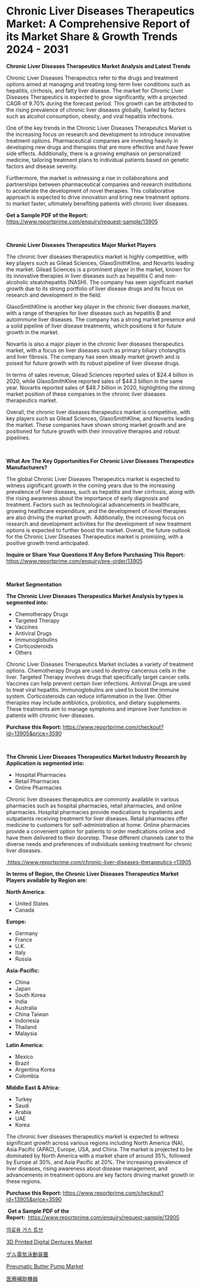 <p><h1>Chronic Liver Diseases Therapeutics Market: A Comprehensive Report of its Market Share & Growth Trends 2024 - 2031</h1></p><p><strong>Chronic Liver Diseases Therapeutics Market Analysis and Latest Trends</strong></p>
<p><p>Chronic Liver Diseases Therapeutics refer to the drugs and treatment options aimed at managing and treating long-term liver conditions such as hepatitis, cirrhosis, and fatty liver disease. The market for Chronic Liver Diseases Therapeutics is expected to grow significantly, with a projected CAGR of 9.70% during the forecast period. This growth can be attributed to the rising prevalence of chronic liver diseases globally, fueled by factors such as alcohol consumption, obesity, and viral hepatitis infections.</p><p>One of the key trends in the Chronic Liver Diseases Therapeutics Market is the increasing focus on research and development to introduce innovative treatment options. Pharmaceutical companies are investing heavily in developing new drugs and therapies that are more effective and have fewer side effects. Additionally, there is a growing emphasis on personalized medicine, tailoring treatment plans to individual patients based on genetic factors and disease severity.</p><p>Furthermore, the market is witnessing a rise in collaborations and partnerships between pharmaceutical companies and research institutions to accelerate the development of novel therapies. This collaborative approach is expected to drive innovation and bring new treatment options to market faster, ultimately benefiting patients with chronic liver diseases.</p></p>
<p><strong>Get a Sample PDF of the Report:&nbsp;</strong> <a href="https://www.reportprime.com/enquiry/request-sample/13905">https://www.reportprime.com/enquiry/request-sample/13905</a></p>
<p>&nbsp;</p>
<p><strong>Chronic Liver Diseases Therapeutics Major Market Players</strong></p>
<p><p>The chronic liver diseases therapeutics market is highly competitive, with key players such as Gilead Sciences, GlaxoSmithKline, and Novartis leading the market. Gilead Sciences is a prominent player in the market, known for its innovative therapies in liver diseases such as hepatitis C and non-alcoholic steatohepatitis (NASH). The company has seen significant market growth due to its strong portfolio of liver disease drugs and its focus on research and development in the field.</p><p>GlaxoSmithKline is another key player in the chronic liver diseases market, with a range of therapies for liver diseases such as hepatitis B and autoimmune liver diseases. The company has a strong market presence and a solid pipeline of liver disease treatments, which positions it for future growth in the market.</p><p>Novartis is also a major player in the chronic liver diseases therapeutics market, with a focus on liver diseases such as primary biliary cholangitis and liver fibrosis. The company has seen steady market growth and is poised for future growth with its robust pipeline of liver disease drugs.</p><p>In terms of sales revenue, Gilead Sciences reported sales of $24.4 billion in 2020, while GlaxoSmithKline reported sales of $44.3 billion in the same year. Novartis reported sales of $48.7 billion in 2020, highlighting the strong market position of these companies in the chronic liver diseases therapeutics market.</p><p>Overall, the chronic liver diseases therapeutics market is competitive, with key players such as Gilead Sciences, GlaxoSmithKline, and Novartis leading the market. These companies have shown strong market growth and are positioned for future growth with their innovative therapies and robust pipelines.</p></p>
<p>&nbsp;</p>
<p><strong>What Are The Key Opportunities For Chronic Liver Diseases Therapeutics Manufacturers?</strong></p>
<p><p>The global Chronic Liver Diseases Therapeutics market is expected to witness significant growth in the coming years due to the increasing prevalence of liver diseases, such as hepatitis and liver cirrhosis, along with the rising awareness about the importance of early diagnosis and treatment. Factors such as technological advancements in healthcare, growing healthcare expenditure, and the development of novel therapies are also driving the market growth. Additionally, the increasing focus on research and development activities for the development of new treatment options is expected to further boost the market. Overall, the future outlook for the Chronic Liver Diseases Therapeutics market is promising, with a positive growth trend anticipated.</p></p>
<p><strong>Inquire or Share Your Questions If Any Before Purchasing This Report:</strong> <a href="https://www.reportprime.com/enquiry/pre-order/13905">https://www.reportprime.com/enquiry/pre-order/13905</a></p>
<p>&nbsp;</p>
<p><strong>Market Segmentation</strong></p>
<p><strong>The Chronic Liver Diseases Therapeutics Market Analysis by types is segmented into:</strong></p>
<p><ul><li>Chemotherapy Drugs</li><li>Targeted Therapy</li><li>Vaccines</li><li>Antiviral Drugs</li><li>Immunoglobulins</li><li>Corticosteroids</li><li>Others</li></ul></p>
<p><p>Chronic Liver Diseases Therapeutics Market includes a variety of treatment options. Chemotherapy Drugs are used to destroy cancerous cells in the liver. Targeted Therapy involves drugs that specifically target cancer cells. Vaccines can help prevent certain liver infections. Antiviral Drugs are used to treat viral hepatitis. Immunoglobulins are used to boost the immune system. Corticosteroids can reduce inflammation in the liver. Other therapies may include antibiotics, probiotics, and dietary supplements. These treatments aim to manage symptoms and improve liver function in patients with chronic liver diseases.</p></p>
<p><strong>Purchase this Report:&nbsp;</strong><a href="https://www.reportprime.com/checkout?id=13905&price=3590">https://www.reportprime.com/checkout?id=13905&price=3590</a></p>
<p>&nbsp;</p>
<p><strong>The Chronic Liver Diseases Therapeutics Market Industry Research by Application is segmented into:</strong></p>
<p><ul><li>Hospital Pharmacies</li><li>Retail Pharmacies</li><li>Online Pharmacies</li></ul></p>
<p><p>Chronic liver diseases therapeutics are commonly available in various pharmacies such as hospital pharmacies, retail pharmacies, and online pharmacies. Hospital pharmacies provide medications to inpatients and outpatients receiving treatment for liver diseases. Retail pharmacies offer medicine to customers for self-administration at home. Online pharmacies provide a convenient option for patients to order medications online and have them delivered to their doorstep. These different channels cater to the diverse needs and preferences of individuals seeking treatment for chronic liver diseases.</p></p>
<p><a href="https://www.reportprime.com/chronic-liver-diseases-therapeutics-r13905">&nbsp;https://www.reportprime.com/chronic-liver-diseases-therapeutics-r13905</a></p>
<p><strong>In terms of Region, the Chronic Liver Diseases Therapeutics Market Players available by Region are:</strong></p>
<p>
    <p> <strong> North America: </strong>
        <ul>
            <li>United States</li>
            <li>Canada</li>
        </ul>
        </p> 
    <p> <strong> Europe: </strong>
        <ul>
            <li>Germany</li>
            <li>France</li>
            <li>U.K.</li>
            <li>Italy</li>
            <li>Russia</li>
        </ul>
        </p> 
    <p> <strong> Asia-Pacific: </strong>
        <ul>
            <li>China</li>
            <li>Japan</li>
            <li>South Korea</li>
            <li>India</li>
            <li>Australia</li>
            <li>China Taiwan</li>
            <li>Indonesia</li>
            <li>Thailand</li>
            <li>Malaysia</li>
        </ul>
        </p> 
    <p> <strong> Latin America: </strong>
        <ul>
            <li>Mexico</li>
            <li>Brazil</li>
            <li>Argentina Korea</li>
            <li>Colombia</li>
        </ul>
        </p> 
    <p> <strong> Middle East & Africa: </strong>
        <ul>
            <li>Turkey</li>
            <li>Saudi</li>
            <li>Arabia</li>
            <li>UAE</li>
            <li>Korea</li>
        </ul>
    </p>
    </p>
<p><p>The chronic liver diseases therapeutics market is expected to witness significant growth across various regions including North America (NA), Asia Pacific (APAC), Europe, USA, and China. The market is projected to be dominated by North America with a market share of around 35%, followed by Europe at 30%, and Asia Pacific at 20%. The increasing prevalence of liver diseases, rising awareness about disease management, and advancements in treatment options are key factors driving market growth in these regions.</p></p>
<p><strong>Purchase this Report: </strong><a href="https://www.reportprime.com/checkout?id=13905&price=3590">https://www.reportprime.com/checkout?id=13905&price=3590</a></p>
<p>&nbsp;<strong>Get a Sample PDF of the Report:&nbsp;&nbsp;</strong><a href="https://www.reportprime.com/enquiry/request-sample/13905">https://www.reportprime.com/enquiry/request-sample/13905</a></p>
<p><strong></strong></p>
<p><p><a href="https://medium.com/@llanajer/%EC%9D%98%EB%A3%8C-%EA%B0%80%EC%8A%A4-%EA%B4%80-%EC%8B%9C%EC%9E%A5-%EA%B7%9C%EB%AA%A8%EB%8A%94-%EC%84%B8%EA%B3%84-%EC%82%B0%EC%97%85%EC%97%90%EC%84%9C-%EC%B5%9C%EC%83%81%EC%9D%98-%EB%A7%88%EC%BC%80%ED%8C%85-%EC%B1%84%EB%84%90%EC%9D%84-%EB%B3%B4%EC%97%AC%EC%A4%8D%EB%8B%88%EB%8B%A4-804962936cc8">의료용 가스 튜브</a></p><p><a href="https://www.linkedin.com/pulse/3d-printed-digital-dentures-market-size-share-global-analysis-wbn5e?trackingId=frxBW5qSm9J1BKmtLUIv1Q%3D%3D">3D Printed Digital Dentures Market</a></p><p><a href="https://medium.com/@jonathanailey6577467/%E3%82%B2%E3%83%AB%E9%9B%BB%E6%B0%97%E6%B3%B3%E5%8B%95%E8%A3%85%E7%BD%AE%E5%B8%82%E5%A0%B4%E5%88%86%E6%9E%90-%E3%81%9D%E3%81%AEcagr-%E5%B8%82%E5%A0%B4%E3%82%BB%E3%82%B0%E3%83%A1%E3%83%B3%E3%83%86%E3%83%BC%E3%82%B7%E3%83%A7%E3%83%B3-%E3%81%8A%E3%82%88%E3%81%B3%E3%82%B0%E3%83%AD%E3%83%BC%E3%83%90%E3%83%AB%E7%94%A3%E6%A5%AD%E6%A6%82%E8%A6%81-21e498587361">ゲル電気泳動装置</a></p><p><a href="https://www.linkedin.com/pulse/pneumatic-butter-pump-market-analysis-examines-its-scope-growth-knwne?trackingId=oLNl3bKI%2BZkEEs8lRLPNHA%3D%3D">Pneumatic Butter Pump Market</a></p><p><a href="https://medium.com/@edwards13jessica/%E5%8C%BB%E7%99%82%E6%94%AF%E6%8F%B4%E6%A9%9F%E5%99%A8%E5%B8%82%E5%A0%B4-2031%E5%B9%B4%E3%81%BE%E3%81%A7%E3%81%AE%E3%83%88%E3%83%AC%E3%83%B3%E3%83%89-%E4%BA%88%E6%B8%AC-%E7%AB%B6%E4%BA%89%E5%88%86%E6%9E%90-6231b777bef8">医療補助機器</a></p></p>
